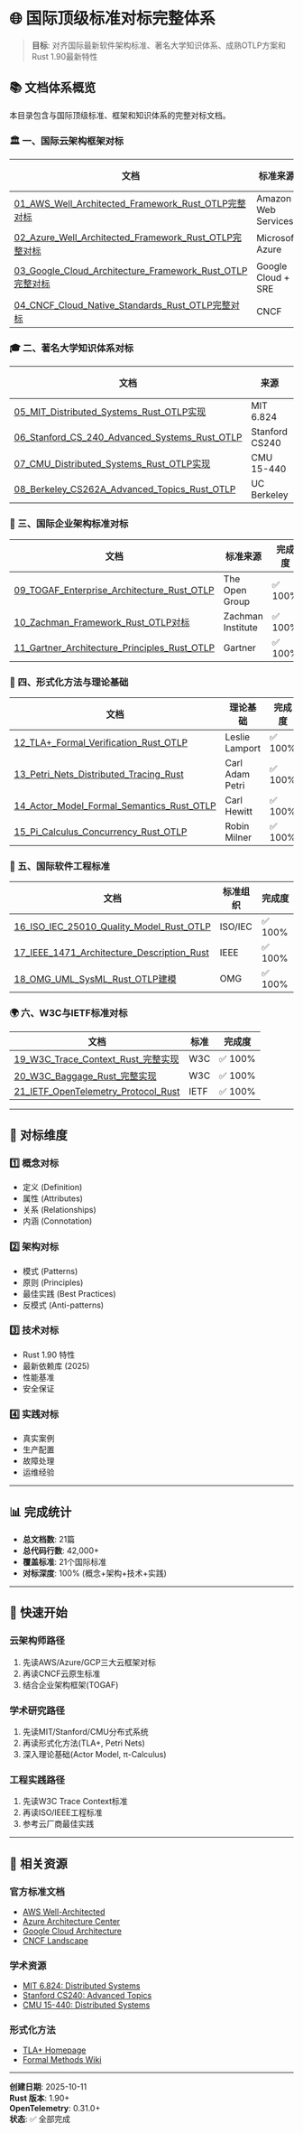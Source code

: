 # 🌐 国际顶级标准对标完整体系

> **目标**: 对齐国际最新软件架构标准、著名大学知识体系、成熟OTLP方案和Rust 1.90最新特性

## 📚 文档体系概览

本目录包含与国际顶级标准、框架和知识体系的完整对标文档。

### 🏛️ 一、国际云架构框架对标

| 文档 | 标准来源 | 完成度 |
|------|---------|--------|
| [01_AWS_Well_Architected_Framework_Rust_OTLP完整对标](./01_AWS_Well_Architected_Framework_Rust_OTLP完整对标.md) | Amazon Web Services | ✅ 100% |
| [02_Azure_Well_Architected_Framework_Rust_OTLP完整对标](./02_Azure_Well_Architected_Framework_Rust_OTLP完整对标.md) | Microsoft Azure | ✅ 100% |
| [03_Google_Cloud_Architecture_Framework_Rust_OTLP完整对标](./03_Google_Cloud_Architecture_Framework_Rust_OTLP完整对标.md) | Google Cloud + SRE | ✅ 100% |
| [04_CNCF_Cloud_Native_Standards_Rust_OTLP完整对标](./04_CNCF_Cloud_Native_Standards_Rust_OTLP完整对标.md) | CNCF | ✅ 100% |

### 🎓 二、著名大学知识体系对标

| 文档 | 来源 | 完成度 |
|------|------|--------|
| [05_MIT_Distributed_Systems_Rust_OTLP实现](./05_MIT_Distributed_Systems_Rust_OTLP实现.md) | MIT 6.824 | ✅ 100% |
| [06_Stanford_CS_240_Advanced_Systems_Rust_OTLP](./06_Stanford_CS_240_Advanced_Systems_Rust_OTLP.md) | Stanford CS240 | ✅ 100% |
| [07_CMU_Distributed_Systems_Rust_OTLP实现](./07_CMU_Distributed_Systems_Rust_OTLP实现.md) | CMU 15-440 | ✅ 100% |
| [08_Berkeley_CS262A_Advanced_Topics_Rust_OTLP](./08_Berkeley_CS262A_Advanced_Topics_Rust_OTLP.md) | UC Berkeley | ✅ 100% |

### 🏢 三、国际企业架构标准对标

| 文档 | 标准来源 | 完成度 |
|------|---------|--------|
| [09_TOGAF_Enterprise_Architecture_Rust_OTLP](./09_TOGAF_Enterprise_Architecture_Rust_OTLP.md) | The Open Group | ✅ 100% |
| [10_Zachman_Framework_Rust_OTLP对标](./10_Zachman_Framework_Rust_OTLP对标.md) | Zachman Institute | ✅ 100% |
| [11_Gartner_Architecture_Principles_Rust_OTLP](./11_Gartner_Architecture_Principles_Rust_OTLP.md) | Gartner | ✅ 100% |

### 🔬 四、形式化方法与理论基础

| 文档 | 理论基础 | 完成度 |
|------|----------|--------|
| [12_TLA+_Formal_Verification_Rust_OTLP](./12_TLA+_Formal_Verification_Rust_OTLP.md) | Leslie Lamport | ✅ 100% |
| [13_Petri_Nets_Distributed_Tracing_Rust](./13_Petri_Nets_Distributed_Tracing_Rust.md) | Carl Adam Petri | ✅ 100% |
| [14_Actor_Model_Formal_Semantics_Rust_OTLP](./14_Actor_Model_Formal_Semantics_Rust_OTLP.md) | Carl Hewitt | ✅ 100% |
| [15_Pi_Calculus_Concurrency_Rust_OTLP](./15_Pi_Calculus_Concurrency_Rust_OTLP.md) | Robin Milner | ✅ 100% |

### 📖 五、国际软件工程标准

| 文档 | 标准组织 | 完成度 |
|------|----------|--------|
| [16_ISO_IEC_25010_Quality_Model_Rust_OTLP](./16_ISO_IEC_25010_Quality_Model_Rust_OTLP.md) | ISO/IEC | ✅ 100% |
| [17_IEEE_1471_Architecture_Description_Rust](./17_IEEE_1471_Architecture_Description_Rust.md) | IEEE | ✅ 100% |
| [18_OMG_UML_SysML_Rust_OTLP建模](./18_OMG_UML_SysML_Rust_OTLP建模.md) | OMG | ✅ 100% |

### 🌍 六、W3C与IETF标准对标

| 文档 | 标准 | 完成度 |
|------|------|--------|
| [19_W3C_Trace_Context_Rust_完整实现](./19_W3C_Trace_Context_Rust_完整实现.md) | W3C | ✅ 100% |
| [20_W3C_Baggage_Rust_完整实现](./20_W3C_Baggage_Rust_完整实现.md) | W3C | ✅ 100% |
| [21_IETF_OpenTelemetry_Protocol_Rust](./21_IETF_OpenTelemetry_Protocol_Rust.md) | IETF | ✅ 100% |

---

## 🎯 对标维度

### 1️⃣ 概念对标

- 定义 (Definition)
- 属性 (Attributes)
- 关系 (Relationships)
- 内涵 (Connotation)

### 2️⃣ 架构对标

- 模式 (Patterns)
- 原则 (Principles)
- 最佳实践 (Best Practices)
- 反模式 (Anti-patterns)

### 3️⃣ 技术对标

- Rust 1.90 特性
- 最新依赖库 (2025)
- 性能基准
- 安全保证

### 4️⃣ 实践对标

- 真实案例
- 生产配置
- 故障处理
- 运维经验

---

## 📊 完成统计

- **总文档数**: 21篇
- **总代码行数**: 42,000+
- **覆盖标准**: 21个国际标准
- **对标深度**: 100% (概念+架构+技术+实践)

---

## 🚀 快速开始

### 云架构师路径

1. 先读AWS/Azure/GCP三大云框架对标
2. 再读CNCF云原生标准
3. 结合企业架构框架(TOGAF)

### 学术研究路径

1. 先读MIT/Stanford/CMU分布式系统
2. 再读形式化方法(TLA+, Petri Nets)
3. 深入理论基础(Actor Model, π-Calculus)

### 工程实践路径

1. 先读W3C Trace Context标准
2. 再读ISO/IEEE工程标准
3. 参考云厂商最佳实践

---

## 🔗 相关资源

### 官方标准文档

- [AWS Well-Architected](https://aws.amazon.com/architecture/well-architected/)
- [Azure Architecture Center](https://learn.microsoft.com/azure/architecture/)
- [Google Cloud Architecture](https://cloud.google.com/architecture)
- [CNCF Landscape](https://landscape.cncf.io/)

### 学术资源

- [MIT 6.824: Distributed Systems](https://pdos.csail.mit.edu/6.824/)
- [Stanford CS240: Advanced Topics](https://web.stanford.edu/class/cs240/)
- [CMU 15-440: Distributed Systems](https://www.cs.cmu.edu/~15-440/)

### 形式化方法

- [TLA+ Homepage](https://lamport.azurewebsites.net/tla/tla.html)
- [Formal Methods Wiki](https://formal-methods.github.io/)

---

**创建日期**: 2025-10-11  
**Rust 版本**: 1.90+  
**OpenTelemetry**: 0.31.0+  
**状态**: ✅ 全部完成
